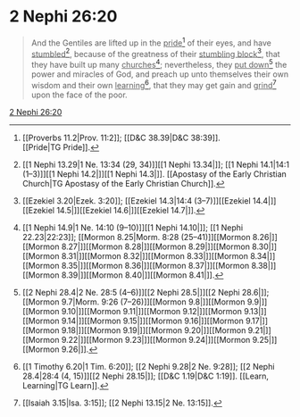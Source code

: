 # 2 Nephi 26:20

> And the Gentiles are lifted up in the <u>pride</u>[^a] of their eyes, and have <u>stumbled</u>[^b], because of the greatness of their <u>stumbling block</u>[^c], that they have built up many <u>churches</u>[^d]; nevertheless, they <u>put down</u>[^e] the power and miracles of God, and preach up unto themselves their own wisdom and their own <u>learning</u>[^f], that they may get gain and <u>grind</u>[^g] upon the face of the poor.

[2 Nephi 26:20](https://www.churchofjesuschrist.org/study/scriptures/bofm/2-ne/26?lang=eng&id=p20#p20)


[^a]: [[Proverbs 11.2|Prov. 11:2]]; [[D&C 38.39|D&C 38:39]]. [[Pride|TG Pride]].  
[^b]: [[1 Nephi 13.29|1 Ne. 13:34 (29, 34)]][[1 Nephi 13.34|]]; [[1 Nephi 14.1|14:1 (1–3)]][[1 Nephi 14.2|]][[1 Nephi 14.3|]]. [[Apostasy of the Early Christian Church|TG Apostasy of the Early Christian Church]].  
[^c]: [[Ezekiel 3.20|Ezek. 3:20]]; [[Ezekiel 14.3|14:4 (3–7)]][[Ezekiel 14.4|]][[Ezekiel 14.5|]][[Ezekiel 14.6|]][[Ezekiel 14.7|]].  
[^d]: [[1 Nephi 14.9|1 Ne. 14:10 (9–10)]][[1 Nephi 14.10|]]; [[1 Nephi 22.23|22:23]]; [[Mormon 8.25|Morm. 8:28 (25–41)]][[Mormon 8.26|]][[Mormon 8.27|]][[Mormon 8.28|]][[Mormon 8.29|]][[Mormon 8.30|]][[Mormon 8.31|]][[Mormon 8.32|]][[Mormon 8.33|]][[Mormon 8.34|]][[Mormon 8.35|]][[Mormon 8.36|]][[Mormon 8.37|]][[Mormon 8.38|]][[Mormon 8.39|]][[Mormon 8.40|]][[Mormon 8.41|]].  
[^e]: [[2 Nephi 28.4|2 Ne. 28:5 (4–6)]][[2 Nephi 28.5|]][[2 Nephi 28.6|]]; [[Mormon 9.7|Morm. 9:26 (7–26)]][[Mormon 9.8|]][[Mormon 9.9|]][[Mormon 9.10|]][[Mormon 9.11|]][[Mormon 9.12|]][[Mormon 9.13|]][[Mormon 9.14|]][[Mormon 9.15|]][[Mormon 9.16|]][[Mormon 9.17|]][[Mormon 9.18|]][[Mormon 9.19|]][[Mormon 9.20|]][[Mormon 9.21|]][[Mormon 9.22|]][[Mormon 9.23|]][[Mormon 9.24|]][[Mormon 9.25|]][[Mormon 9.26|]].  
[^f]: [[1 Timothy 6.20|1 Tim. 6:20]]; [[2 Nephi 9.28|2 Ne. 9:28]]; [[2 Nephi 28.4|28:4 (4, 15)]][[2 Nephi 28.15|]]; [[D&C 1.19|D&C 1:19]]. [[Learn, Learning|TG Learn]].  
[^g]: [[Isaiah 3.15|Isa. 3:15]]; [[2 Nephi 13.15|2 Ne. 13:15]].  
